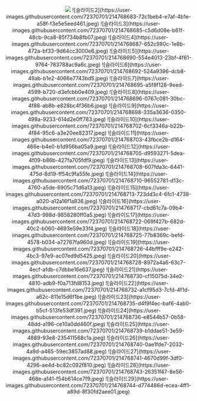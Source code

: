 <div align="center">
  
<img src="https://user-images.githubusercontent.com/72370701/214768681-9cb1198d-3c80-4957-b160-e04b8930582f.jpeg"/>
![슬라이드2](https://user-images.githubusercontent.com/72370701/214768683-72c1beb4-e7af-4b1e-a58f-f3e5e5eed461.jpeg)
![슬라이드3](https://user-images.githubusercontent.com/72370701/214768685-c5d6d08e-b61f-48cb-9ca8-85f734b8fb07.jpeg)
![슬라이드4](https://user-images.githubusercontent.com/72370701/214768687-652c980c-1e8b-472a-bf33-9d64cc3000e6.jpeg)
![슬라이드5](https://user-images.githubusercontent.com/72370701/214768690-554e4013-23bf-4f61-9764-783788ac9a6c.jpeg)
![슬라이드6](https://user-images.githubusercontent.com/72370701/214768692-524a9396-dcb8-49ab-b1e2-4066e7743bd5.jpeg)
![슬라이드7](https://user-images.githubusercontent.com/72370701/214768695-a5f8f128-9eed-4599-b720-d3efcbb0e409.jpeg)
![슬라이드8](https://user-images.githubusercontent.com/72370701/214768696-0767c081-30bc-4f88-ab8b-e828bc4f36b6.jpeg)
![슬라이드9](https://user-images.githubusercontent.com/72370701/214768698-335a3636-0350-499a-9233-614d2e0ff783.jpeg)
![슬라이드10](https://user-images.githubusercontent.com/72370701/214768702-6cf3346a-b22b-4f84-95c6-a3e20ee82317.jpeg)
![슬라이드11](https://user-images.githubusercontent.com/72370701/214768703-43fbce2b-d164-466e-b4e0-b1d956ba05a9.jpeg)
![슬라이드12](https://user-images.githubusercontent.com/72370701/214768705-d9593271-5dea-4f09-b86b-427fa705fdf9.jpeg)
![슬라이드13](https://user-images.githubusercontent.com/72370701/214768708-607fda3c-6441-475d-8d19-ff54c9fa55fe.jpeg)
![슬라이드14](https://user-images.githubusercontent.com/72370701/214768710-96552781-d13c-4760-a5de-6905c71d6a13.jpeg)
![슬라이드15](https://user-images.githubusercontent.com/72370701/214768713-723dd3c4-6fc1-4738-a020-a12a16f1a836.jpeg)
![슬라이드16](https://user-images.githubusercontent.com/72370701/214768717-cbd61c7a-09b4-47d3-998d-9858280ff0a5.jpeg)
![슬라이드17](https://user-images.githubusercontent.com/72370701/214768722-069f427b-682d-40c2-b060-4693e59e33f4.jpeg)
![슬라이드18](https://user-images.githubusercontent.com/72370701/214768725-77b8369c-befd-4578-b034-a72767fa960d.jpeg)
![슬라이드19](https://user-images.githubusercontent.com/72370701/214768726-44bfff9e-e242-4bc3-97e9-ac07ed9d5425.jpeg)
![슬라이드20](https://user-images.githubusercontent.com/72370701/214768728-8972a4a6-63c7-4ecf-afdb-c7dbbe16e637.jpeg)
![슬라이드21](https://user-images.githubusercontent.com/72370701/214768730-cf15075d-34e2-4810-adb9-f0a713fd8153.jpeg)
![슬라이드22](https://user-images.githubusercontent.com/72370701/214768732-a1cf95d3-7cfd-4f1d-a62c-811e15d6f1be.jpeg)
![슬라이드23](https://user-images.githubusercontent.com/72370701/214768735-d4f9f4ec-baf6-4ab0-b5cf-513fe53df391.jpeg)
![슬라이드24](https://user-images.githubusercontent.com/72370701/214768736-e8544b57-0b58-48dd-a196-ce10a0dd460f.jpeg)
![슬라이드25](https://user-images.githubusercontent.com/72370701/214768739-b1ddae51-3e59-4889-93e8-235411568c1a.jpeg)
![슬라이드26](https://user-images.githubusercontent.com/72370701/214768740-0ae1fde7-2032-4a9d-a465-59ec3857ad88.jpeg)
![슬라이드27](https://user-images.githubusercontent.com/72370701/214768741-4670d99f-3df0-4296-ae4d-bc82c092f810.jpeg)
![슬라이드28](https://user-images.githubusercontent.com/72370701/214768743-26351f47-8e56-468e-a141-f54b614ce7f9.jpeg)
![슬라이드29](https://user-images.githubusercontent.com/72370701/214768744-d774486d-ecea-4ff1-a89d-8f30fd2aee01.jpeg)

</div>
